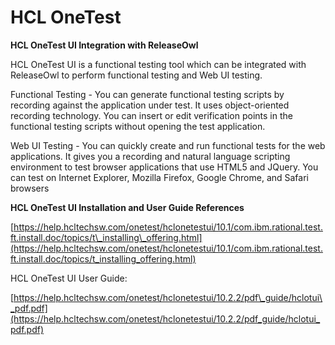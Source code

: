 # HCL OneTest

**HCL OneTest UI Integration with ReleaseOwl**

HCL OneTest UI is a functional testing tool which can be integrated with ReleaseOwl to perform functional testing and Web UI testing.

Functional Testing - You can generate functional testing scripts by recording against the application under test. It uses object-oriented recording technology. You can insert or edit verification points in the functional testing scripts without opening the test application.

Web UI Testing - You can quickly create and run functional tests for the web applications. It gives you a recording and natural language scripting environment to test browser applications that use HTML5 and JQuery. You can test on Internet Explorer, Mozilla Firefox, Google Chrome, and Safari browsers

**HCL OneTest UI Installation and User Guide References**

[https://help.hcltechsw.com/onetest/hclonetestui/10.1/com.ibm.rational.test.ft.install.doc/topics/t\_installing\_offering.html](https://help.hcltechsw.com/onetest/hclonetestui/10.1/com.ibm.rational.test.ft.install.doc/topics/t_installing_offering.html)

HCL OneTest UI User Guide:

[https://help.hcltechsw.com/onetest/hclonetestui/10.2.2/pdf\_guide/hclotui\_pdf.pdf](https://help.hcltechsw.com/onetest/hclonetestui/10.2.2/pdf_guide/hclotui_pdf.pdf)
